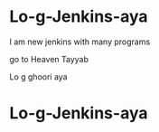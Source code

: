 # Lo-g-Jenkins-aya

I am new jenkins with many programs

go to Heaven Tayyab

Lo g ghoori aya

# Lo-g-Jenkins-aya
